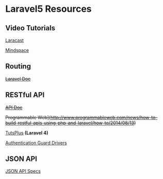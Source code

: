 # Laravel5 Resources

## Video Tutorials

[Laracast](https://laracasts.com/series/laravel-5-from-scratch)

[Mindspace](https://www.youtube.com/channel/UCSJbGtTlrDami-tDGPUV9-w)

## Routing

~~[Laravel Doc](https://laravel.com/docs/master/routing)~~

## RESTful API

~~[API Doc](https://laravel.com/docs/5.2/controllers#restful-resource-controllers)~~

~~Programmable Web](http://www.programmableweb.com/news/how-to-build-restful-apis-using-php-and-laravel/how-to/2014/08/13)~~

[TutsPlus](http://code.tutsplus.com/tutorials/laravel-4-a-start-at-a-restful-api-updated--net-29785) **(Laravel 4)**

[Authentication Guard Drivers](https://mattstauffer.co/blog/multiple-authentication-guard-drivers-including-api-in-laravel-5-2)

## JSON API

[JSON API Specs](http://jsonapi.org/format/)
